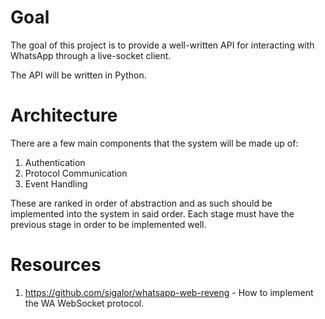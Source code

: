# Goal

The goal of this project is to provide a well-written API for interacting with WhatsApp through a live-socket client.

The API will be written in Python.


# Architecture

There are a few main components that the system will be made up of:
1. Authentication
2. Protocol Communication
3. Event Handling

These are ranked in order of abstraction and as such should be implemented into the system in said order.
Each stage must have the previous stage in order to be implemented well.

# Resources

1. https://github.com/sigalor/whatsapp-web-reveng - How to implement the WA WebSocket protocol.
